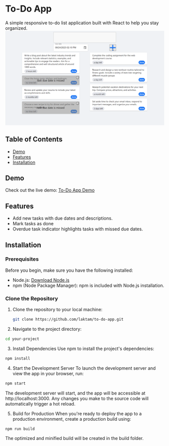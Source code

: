 # To-Do App
A simple responsive to-do list application built with React to help you stay organized.
![To-Do App Preview](./preview.png)

## Table of Contents
- [Demo](#demo)
- [Features](#features)
- [Installation](#installation)




## Demo

Check out the live demo: [To-Do App Demo](https://laktam.github.io/to-do-app)

## Features

- Add new tasks with due dates and descriptions.
- Mark tasks as done
- Overdue task indicator highlights tasks with missed due dates.  



## Installation

### Prerequisites

Before you begin, make sure you have the following installed:

- Node.js: [Download Node.js](https://nodejs.org/)
- npm (Node Package Manager): npm is included with Node.js installation.


### Clone the Repository

1. Clone the repository to your local machine:

   ```bash
   git clone https://github.com/laktam/to-do-app.git
   ```
2. Navigate to the project directory:

 ```bash
cd your-project
   ```
3. Install Dependencies
Use npm to install the project's dependencies:
 ```bash
npm install
   ```
4. Start the Development Server
To launch the development server and view the app in your browser, run:
 ```bash
npm start
   ```
The development server will start, and the app will be accessible at http://localhost:3000. Any changes you make to the source code will automatically trigger a hot reload.

5. Build for Production
When you're ready to deploy the app to a production environment, create a production build using:

```bash 
npm run build
```
The optimized and minified build will be created in the build folder.
